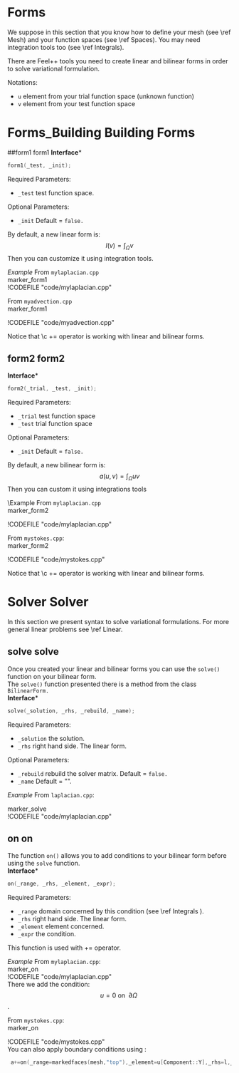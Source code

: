 Forms
======


We suppose in this section that you know how to define your mesh (see \ref Mesh) and your function spaces (see \ref Spaces). You may need integration tools too (see \ref Integrals).

There are Feel++ tools you need to create linear and bilinear forms in order to solve variational formulation.

Notations:
* `u`  element from your trial function space (unknown function)
* `v`  element from your test function space

# Forms_Building Building Forms
##form1 form1
**Interface***
```cpp
form1(_test, _init);
```
Required Parameters:
* `_test`  test function space.

Optional Parameters:
* `_init`  Default = `false.`

By default, a new linear form is:
$$
l(v)=\int_\Omega v
$$
Then you can customize it using integration tools.

*Example*
From `mylaplacian.cpp`   
marker_form1   
!CODEFILE "code/mylaplacian.cpp" 

From `myadvection.cpp`   
marker_form1

!CODEFILE "code/myadvection.cpp" 

Notice that \c += operator is working with linear and bilinear forms.


## form2 form2
**Interface***
```cpp
form2(_trial, _test, _init);
```
Required Parameters:
* `_trial`  test function space
* `_test`  trial function space

Optional Parameters:
* `_init`  Default = `false.`

By default, a new bilinear form is:
$$
a(u,v)=\int_\Omega uv
$$
Then you can custom it using integrations tools

\Example
From `mylaplacian.cpp`   
 marker_form2

!CODEFILE "code/mylaplacian.cpp"

From `mystokes.cpp`:   
marker_form2

!CODEFILE "code/mystokes.cpp" 

Notice that \c += operator is working with linear and bilinear forms.




# Solver Solver
In this section we present syntax to solve variational formulations. For more general linear problems see \ref Linear.<br>

## solve solve
Once you created your linear and bilinear forms you can use the `solve()`  function on your bilinear form.<br>
The `solve()`  function presented there is a method from the class `BilinearForm.` <br>
**Interface***
```cpp
solve(_solution, _rhs, _rebuild, _name);
```
Required Parameters:
* `_solution`  the solution.
* `_rhs`  right hand side. The linear form.

Optional Parameters:
* `_rebuild`  rebuild the solver matrix. Default = `false.`
* `_name`  Default = "".

*Example*
From `laplacian.cpp`:   

 marker_solve   
 !CODEFILE "code/mylaplacian.cpp"

## on on
The function `on()`  allows you to add conditions to your bilinear form before using the `solve`  function.<br>
**Interface***
```cpp
on(_range, _rhs, _element, _expr);
```
Required Parameters:
* `_range`  domain concerned by this condition (see \ref Integrals ).
* `_rhs`  right hand side. The linear form.
* `_element`  element concerned.
* `_expr`  the condition.

This function is used with += operator.

*Example*
From `mylaplacian.cpp`:   
marker_on   
!CODEFILE "code/mylaplacian.cpp"    
There we add the condition: $$ u  =  0  \text{ on }\;\partial\Omega \;$$.

From `mystokes.cpp`:   
marker_on

!CODEFILE "code/mystokes.cpp"    
You can also apply boundary conditions using :
 ```cpp
  a+=on(_range=markedfaces(mesh,"top"),_element=u[Component::Y],_rhs=l,_expr=cst(0.))
```
